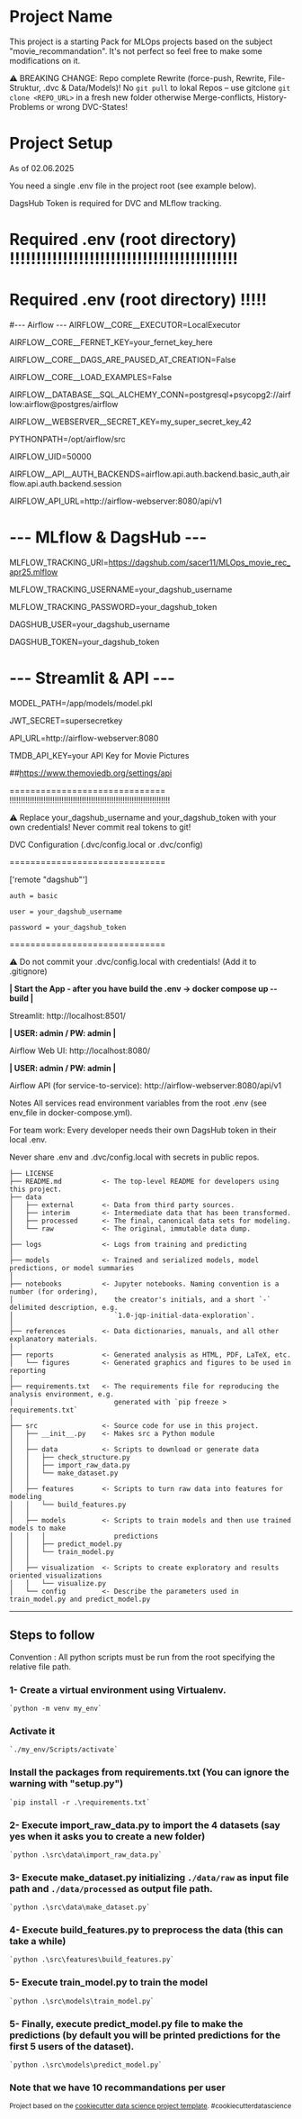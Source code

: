 Project Name
==============================

This project is a starting Pack for MLOps projects based on the subject "movie_recommandation". It's not perfect so feel free to make some modifications on it.

⚠️ BREAKING CHANGE: Repo complete Rewrite (force-push, Rewrite, File-Struktur, .dvc & Data/Models)! 
No `git pull` to lokal Repos  – use gitclone 
`git clone <REPO_URL>` in a fresh new folder 
otherwise Merge-conflicts, History-Problems or wrong DVC-States!

Project Setup
==============================

As of 02.06.2025

You need a single .env file in the project root (see example below).

DagsHub Token is required for DVC and MLflow tracking.

Required .env (root directory) !!!!!!!!!!!!!!!!!!!!!!!!!!!!!!!!!!!!!!!!!!!
==============================


# Required .env (root directory) !!!!!

#--- Airflow ---
AIRFLOW__CORE__EXECUTOR=LocalExecutor

AIRFLOW__CORE__FERNET_KEY=your_fernet_key_here

AIRFLOW__CORE__DAGS_ARE_PAUSED_AT_CREATION=False

AIRFLOW__CORE__LOAD_EXAMPLES=False

AIRFLOW__DATABASE__SQL_ALCHEMY_CONN=postgresql+psycopg2://airflow:airflow@postgres/airflow

AIRFLOW__WEBSERVER__SECRET_KEY=my_super_secret_key_42

PYTHONPATH=/opt/airflow/src

AIRFLOW_UID=50000

AIRFLOW__API__AUTH_BACKENDS=airflow.api.auth.backend.basic_auth,airflow.api.auth.backend.session

AIRFLOW_API_URL=http://airflow-webserver:8080/api/v1

# --- MLflow & DagsHub ---
MLFLOW_TRACKING_URI=https://dagshub.com/sacer11/MLOps_movie_rec_apr25.mlflow

MLFLOW_TRACKING_USERNAME=your_dagshub_username

MLFLOW_TRACKING_PASSWORD=your_dagshub_token

DAGSHUB_USER=your_dagshub_username

DAGSHUB_TOKEN=your_dagshub_token

# --- Streamlit & API ---
MODEL_PATH=/app/models/model.pkl

JWT_SECRET=supersecretkey

API_URL=http://airflow-webserver:8080

TMDB_API_KEY=your API Key for Movie Pictures

##https://www.themoviedb.org/settings/api


============================== 
!!!!!!!!!!!!!!!!!!!!!!!!!!!!!!!!!!!!!!!!!!!!!!!!!!!!!!!!!!!!!!!!!!!!!!!

⚠️ Replace your_dagshub_username and your_dagshub_token with your own credentials!
Never commit real tokens to git!

DVC Configuration (.dvc/config.local or .dvc/config)

==============================

['remote "dagshub"']

    auth = basic

    user = your_dagshub_username

    password = your_dagshub_token

==============================

⚠️ Do not commit your .dvc/config.local with credentials! (Add it to .gitignore)


**| Start the App  - after you have build the .env  -> docker compose up --build |**


Streamlit: http://localhost:8501/


**| USER: admin / PW: admin  |**



Airflow Web UI: http://localhost:8080/


**| USER: admin / PW: admin  |**


Airflow API (for service-to-service): http://airflow-webserver:8080/api/v1


Notes
All services read environment variables from the root .env (see env_file in docker-compose.yml).

For team work: Every developer needs their own DagsHub token in their local .env.

Never share .env and .dvc/config.local with secrets in public repos.

    ├── LICENSE
    ├── README.md          <- The top-level README for developers using this project.
    ├── data
    │   ├── external       <- Data from third party sources.
    │   ├── interim        <- Intermediate data that has been transformed.
    │   ├── processed      <- The final, canonical data sets for modeling.
    │   └── raw            <- The original, immutable data dump.
    │
    ├── logs               <- Logs from training and predicting
    │
    ├── models             <- Trained and serialized models, model predictions, or model summaries
    │
    ├── notebooks          <- Jupyter notebooks. Naming convention is a number (for ordering),
    │                         the creator's initials, and a short `-` delimited description, e.g.
    │                         `1.0-jqp-initial-data-exploration`.
    │
    ├── references         <- Data dictionaries, manuals, and all other explanatory materials.
    │
    ├── reports            <- Generated analysis as HTML, PDF, LaTeX, etc.
    │   └── figures        <- Generated graphics and figures to be used in reporting
    │
    ├── requirements.txt   <- The requirements file for reproducing the analysis environment, e.g.
    │                         generated with `pip freeze > requirements.txt`
    │
    ├── src                <- Source code for use in this project.
    │   ├── __init__.py    <- Makes src a Python module
    │   │
    │   ├── data           <- Scripts to download or generate data
    │   │   ├── check_structure.py    
    │   │   ├── import_raw_data.py 
    │   │   └── make_dataset.py
    │   │
    │   ├── features       <- Scripts to turn raw data into features for modeling
    │   │   └── build_features.py
    │   │
    │   ├── models         <- Scripts to train models and then use trained models to make
    │   │   │                 predictions
    │   │   ├── predict_model.py
    │   │   └── train_model.py
    │   │
    │   ├── visualization  <- Scripts to create exploratory and results oriented visualizations
    │   │   └── visualize.py
    │   └── config         <- Describe the parameters used in train_model.py and predict_model.py

--------

## Steps to follow 

Convention : All python scripts must be run from the root specifying the relative file path.

### 1- Create a virtual environment using Virtualenv.

    `python -m venv my_env`

###   Activate it 

    `./my_env/Scripts/activate`

###   Install the packages from requirements.txt  (You can ignore the warning with "setup.py")

    `pip install -r .\requirements.txt`

### 2- Execute import_raw_data.py to import the 4 datasets (say yes when it asks you to create a new folder)

    `python .\src\data\import_raw_data.py` 

### 3- Execute make_dataset.py initializing `./data/raw` as input file path and `./data/processed` as output file path.

    `python .\src\data\make_dataset.py`

### 4- Execute build_features.py to preprocess the data (this can take a while)

    `python .\src\features\build_features.py`

### 5- Execute train_model.py to train the model

    `python .\src\models\train_model.py`

### 5- Finally, execute predict_model.py file to make the predictions (by default you will be printed predictions for the first 5 users of the dataset). 

    `python .\src\models\predict_model.py`

### Note that we have 10 recommandations per user

<p><small>Project based on the <a target="_blank" href="https://drivendata.github.io/cookiecutter-data-science/">cookiecutter data science project template</a>. #cookiecutterdatascience</small></p>
